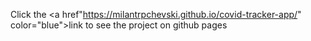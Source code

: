 Click the <a href"https://milantrpchevski.github.io/covid-tracker-app/" color="blue">link</a> to see the project on github pages 
